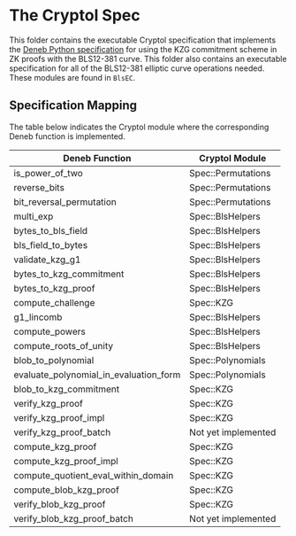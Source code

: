 # The Cryptol Spec

This folder contains the executable Cryptol specification that implements the [Deneb Python specification](https://github.com/ethereum/consensus-specs/blob/dev/specs/deneb/polynomial-commitments.md) for using the KZG commitment scheme in ZK proofs with the BLS12-381 curve.
This folder also contains an executable specification for all of the BLS12-381 elliptic curve
operations needed. These modules are found in `BlsEC`.

## Specification Mapping

The table below indicates the Cryptol module where the corresponding Deneb function is implemented.

| Deneb Function     | Cryptol Module      |
|--------------------|---------------------|
| is_power_of_two    | Spec::Permutations  |
| reverse_bits       | Spec::Permutations  |
| bit_reversal_permutation | Spec::Permutations |
| multi_exp          | Spec::BlsHelpers    |
| bytes_to_bls_field | Spec::BlsHelpers    |
| bls_field_to_bytes | Spec::BlsHelpers    |
| validate_kzg_g1    | Spec::BlsHelpers    |
| bytes_to_kzg_commitment | Spec::BlsHelpers |
| bytes_to_kzg_proof | Spec::BlsHelpers    |
| compute_challenge  | Spec::KZG           |
| g1_lincomb         | Spec::BlsHelpers    |
| compute_powers     | Spec::BlsHelpers    |
| compute_roots_of_unity | Spec::BlsHelpers |
| blob_to_polynomial | Spec::Polynomials   |
| evaluate_polynomial_in_evaluation_form   | Spec::Polynomials |
| blob_to_kzg_commitment | Spec::KZG       |
| verify_kzg_proof       | Spec::KZG       |
| verify_kzg_proof_impl  | Spec::KZG       |
| verify_kzg_proof_batch | Not yet implemented |
| compute_kzg_proof      | Spec::KZG       |
| compute_kzg_proof_impl | Spec::KZG       |
| compute_quotient_eval_within_domain | Spec::KZG |
| compute_blob_kzg_proof | Spec::KZG |
| verify_blob_kzg_proof  | Spec::KZG |
| verify_blob_kzg_proof_batch |Not yet implemented |
